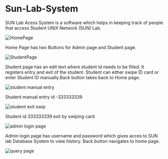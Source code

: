 # Sun-Lab-System

SUN Lab Acess System is a software which helps in keeping track of people that access Student UNIX Network (SUN) Lab.

![HomePage](https://user-images.githubusercontent.com/112658722/188797449-fc36233c-0853-44b8-832f-c6d907ae8ddd.PNG)

Home Page has two Buttons for Admin page and Student page.

![StudentPage](https://user-images.githubusercontent.com/112658722/188799920-8f222fb4-61da-44c7-a1a9-3beed1205416.PNG)

Student page has an edit text where student id needs to be filled. It registers entry and exit of the student.
Student can either swipe ID card or enter Student ID manually.Back button takes back to Home page.

![student manual entry](https://user-images.githubusercontent.com/112658722/188805274-490122a9-a2e9-484c-b48d-41e4a98fd447.PNG)

Student manual entry id -333333339

![student exit swip](https://user-images.githubusercontent.com/112658722/188805545-c71d860a-62ab-4342-8b02-1bf11958d338.PNG)

Student id 333333339 exit by swiping card 

![admin login page](https://user-images.githubusercontent.com/112658722/188810041-acc4a313-c350-4288-b670-e2ca3615c86a.PNG)

Admin login page has username and password which gives acces to SUN lab Database System to view history.
Back button navigates to home page.

![query page](https://user-images.githubusercontent.com/112658722/188813416-317481e2-e197-45d0-8fa8-b2d2742538ee.PNG)







